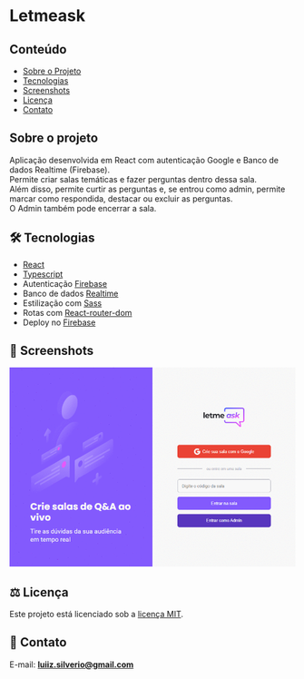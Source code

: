 # Letmeask
## Conteúdo
* [Sobre o Projeto](#sobre-o-projeto)
* [Tecnologias](#hammer_and_wrench-tecnologias)
* [Screenshots](#camera_flash-screenshots)
* [Licença](#balance_scale-licença)
* [Contato](#email-contato)

## Sobre o projeto
Aplicação desenvolvida em React com autenticação Google e Banco de dados Realtime (Firebase).<br />
Permite criar salas temáticas e fazer perguntas dentro dessa sala.<br />
Além disso, permite curtir as perguntas e, se entrou como admin, permite marcar como respondida, destacar ou excluir as perguntas.<br />
O Admin também pode encerrar a sala.<br />

## :hammer_and_wrench: Tecnologias
* <ins>React</ins>
* <ins>Typescript</ins>
* Autenticação <ins>Firebase</ins>
* Banco de dados <ins>Realtime</ins>
* Estilização com <ins>Sass</ins>
* Rotas com <ins>React-router-dom</ins>
* Deploy no <ins>Firebase</ins>

## :camera_flash: Screenshots
![](https://github.com/luiizsilverio/letmeask/blob/main/src/assets/images/letmeask.gif)

## :balance_scale: Licença
Este projeto está licenciado sob a [licença MIT](LICENSE).

## :email: Contato

E-mail: [**luiiz.silverio@gmail.com**](mailto:luiiz.silverio@gmail.com)
